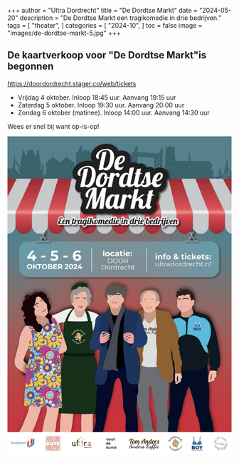 +++
author = "Ultra Dordrecht"
title = "De Dordtse Markt"
date = "2024-05-20"
description = "De Dordtse Markt een tragikomedie in drie bedrijven."
tags = [
    "theater",
]
categories = [
    "2024-10",
]
toc = false
image = "images/de-dordtse-markt-5.jpg"
+++

## De kaartverkoop voor "De Dordtse Markt"is begonnen

https://doordordrecht.stager.co/web/tickets

- Vrijdag 4 oktober. Inloop 18:45 uur. Aanvang 19:15 uur
- Zaterdag 5 oktober. Inloop 19:30 uur. Aanvang 20:00 uur
- Zondag 6 oktober (matinee). Inloop 14:00 uur. Aanvang 14:30 uur

Wees er snel bij want op-is-op!

[![Poster](./images/MarktPoster.jpg)](/post/de-dordtse-markt/)

